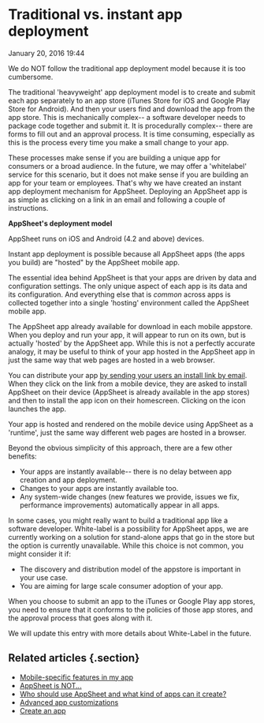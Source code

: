 #  Traditional vs. instant app deployment


January 20, 2016 19:44

We do NOT follow the traditional app deployment model because it is too
cumbersome.

The traditional 'heavyweight' app deployment model is to create and submit
each app separately to an app store (iTunes Store for iOS and Google Play
Store for Android). And then your users find and download the app from the app
store. This is mechanically complex-- a software developer needs to package
code together and submit it. It is procedurally complex-- there are forms to
fill out and an approval process. It is time consuming, especially as this is
the process every time you make a small change to your app.

These processes make sense if you are building a unique app for consumers or a
broad audience. In the future, we may offer a 'whitelabel' service for this
scenario, but it does not make sense if you are building an app for your team
or employees. That's why we have created an instant app deployment mechanism
for AppSheet. Deploying an AppSheet app is as simple as clicking on a link in
an email and following a couple of instructions.

**AppSheet's deployment model**

AppSheet runs on iOS and Android (4.2 and above) devices.

Instant app deployment is possible because all AppSheet apps (the apps you
build) are "hosted" by the AppSheet mobile app.

The essential idea behind AppSheet is that your apps are driven by data and
configuration settings. The only unique aspect of each app is its data and its
configuration. And everything else that is _common_ across apps is collected
together into a single 'hosting' environment called the AppSheet mobile app.

The AppSheet app already available for download in each mobile appstore. When
you deploy and run your app, it will appear to run on its own, but is actually
'hosted' by the AppSheet app. While this is not a perfectly accurate analogy,
it may be useful to think of your app hosted in the AppSheet app in just the
same way that web pages are hosted in a web browser.

You can distribute your app [by sending your users an install link by
email](Deployment-from-an-install-link.md). When
they click on the link from a mobile device, they are asked to install
AppSheet on their device (AppSheet is already available in the app stores) and
then to install the app icon on their homescreen. Clicking on the icon
launches the app.

Your app is hosted and rendered on the mobile device using AppSheet as a
'runtime', just the same way different web pages are hosted in a browser.

Beyond the obvious simplicity of this approach, there are a few other
benefits:

  * Your apps are instantly available-- there is no delay between app creation and app deployment.
  * Changes to your apps are instantly available too.
  * Any system-wide changes (new features we provide, issues we fix, performance improvements) automatically appear in all apps.

In some cases, you might really want to build a traditional app like a
software developer. White-label is a possibility for AppSheet apps, we are
currently working on a solution for stand-alone apps that go in the store but
the option is currently unavailable. While this choice is not common, you
might consider it if:

  * The discovery and distribution model of the appstore is important in your use case.
  * You are aiming for large scale consumer adoption of your app.

When you choose to submit an app to the iTunes or Google Play app stores, you
need to ensure that it conforms to the policies of those app stores, and the
approval process that goes along with it.

We will update this entry with more details about White-Label in the future.


## Related articles {.section}

  * [Mobile-specific features in my app](Mobile-specific-features-in-my-app)
  * [AppSheet is NOT...](AppSheet-is-NOT-)
  * [Who should use AppSheet and what kind of apps can it create?](Who-should-use-AppSheet-and-what-kind-of-apps-can-it-create-)
  * [Advanced app customizations](Advanced-app-customizations)
  * [Create an app](Create-an-app)

